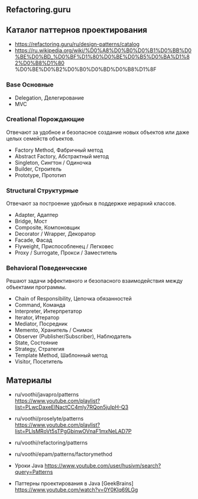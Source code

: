 Refactoring.guru
---
## Каталог паттернов проектирования
- https://refactoring.guru/ru/design-patterns/catalog
- https://ru.wikipedia.org/wiki/%D0%A8%D0%B0%D0%B1%D0%BB%D0%BE%D0%BD_%D0%BF%D1%80%D0%BE%D0%B5%D0%BA%D1%82%D0%B8%D1%80
%D0%BE%D0%B2%D0%B0%D0%BD%D0%B8%D1%8F

### Base Основные
- Delegation, Делегирование
- MVC 

### Creational Порождающие
Отвечают за удобное и безопасное создание новых объектов или даже целых семейств объектов.

- Factory Method, Фабричный метод
- Abstract Factory, Абстрактный метод
- Singleton, Сингтон / Одиночка
- Builder, Строитель
- Prototype, Прототип

### Structural Структурные
Отвечают за построение удобных в поддержке иерархий классов.    

- Adapter, Адаптер
- Bridge, Мост
- Composite, Компоновщик
- Decorator / Wrapper, Декоратор
- Facade, Фасад
- Flyweight, Приспособленец / Легковес
- Proxy / Surrogate, Прокси / Заместитель

### Behavioral Поведенческие
Решают задачи эффективного и безопасного взаимодействия между объектами программы.

- Chain of Responsibility, Цепочка обязанностей
- Command, Команда
- Interpreter, Интерпретатор
- Iterator, Итератор
- Mediator, Посредник
- Memento, Хранитель / Снимок
- Observer (Publisher/Subscriber), Наблюдатель
- State, Состояние
- Strategy, Стратегия
- Template Method, Шаблонный метод
- Visitor, Посетитель

## Материалы
- ru/voothi/javapro/patterns  
https://www.youtube.com/playlist?list=PLwcDaxeEINactCC4mly7RQon5juIpH-Q3  
- ru/voothi/proselyte/patterns  
https://www.youtube.com/playlist?list=PLlsMRoVt5sTPgGbinwOVnaF1mxNeLAD7P  
- ru/voothi/refactoring/patterns  

- ru/voothi/epam/patterns/factorymethod  

- Уроки Java
https://www.youtube.com/user/husivm/search?query=Patterns

- Паттерны проектирования в Java [GeekBrains]
https://www.youtube.com/watch?v=0Y0KIq69LGg
